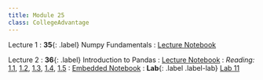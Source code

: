 ```yaml
---
title: Module 25
class: CollegeAdvantage
---
```


Lecture 1
: **35**{: .label} Numpy Fundamentals
: [Lecture Notebook](https://inclusionbridgedshub.org/hub/user-redirect/git-pull?repo=https%3A%2F%2Fgithub.com%2FInclusion-Bridge%2F2024-bridge-to-data-fundamentals&urlpath=tree%2F2024-bridge-to-data-fundamentals%2Flec+notebooks%2Flec35.ipynb)
<!-- : **Lab**{: .label .label-lab} [Lab 11]() -->


Lecture 2
: **36**{: .label} Introduction to Pandas
: [Lecture Notebook](https://inclusionbridgedshub.org/hub/user-redirect/git-pull?repo=https%3A%2F%2Fgithub.com%2FInclusion-Bridge%2F2024-bridge-to-data-fundamentals&urlpath=tree%2F2024-bridge-to-data-fundamentals%2Flec+notebooks%2Flec36.ipynb)
: _Reading:_ [1.1](https://www.textbook.ds100.org/ch/06/pandas_subsetting.html), [1.2](https://www.textbook.ds100.org/ch/06/pandas_other_reps.html), [1.3](https://www.textbook.ds100.org/ch/06/pandas_aggregating.html), [1.4](https://learningds.org/ch/06/pandas_joining.html), [1.5](https://learningds.org/ch/06/pandas_transforming.html)
: [Embedded Notebook](https://inclusionbridgedshub.org/hub/user-redirect/git-pull?repo=https%3A%2F%2Fgithub.com%2FInclusion-Bridge%2F2024-bridge-to-data-fundamentals&urlpath=tree%2F2024-bridge-to-data-fundamentals%2Flec+notebooks%2FEmbedded_Pandas.ipynb)
: **Lab**{: .label .label-lab} [Lab 11](https://inclusionbridgedshub.org/hub/user-redirect/git-pull?repo=https%3A%2F%2Fgithub.com%2FInclusion-Bridge%2F2024-bridge-to-data-fundamentals&urlpath=tree%2F2024-bridge-to-data-fundamentals%2Fmaterials%2Flab11%2Fstudent%2Flab11.ipynb)